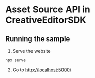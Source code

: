 # Asset Source API in CreativeEditorSDK


## Running the sample

1. Serve the website

```bash
npx serve
```

2. Go to [http://localhost:5000/](http://localhost:5000/)
